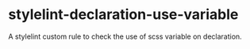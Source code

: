 # stylelint-declaration-use-variable
A stylelint custom rule to check the use of scss variable on declaration.
